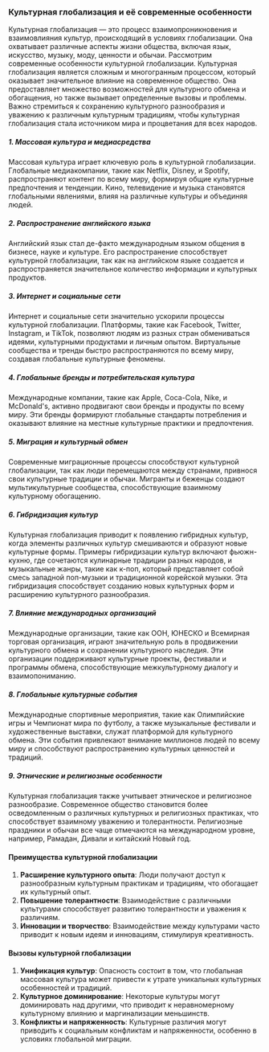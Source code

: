 ### Культурная глобализация и её современные особенности
Культурная глобализация — это процесс взаимопроникновения и взаимовлияния культур, происходящий в условиях глобализации. Она охватывает различные аспекты жизни общества, включая язык, искусство, музыку, моду, ценности и обычаи. Рассмотрим современные особенности культурной глобализации.
Культурная глобализация является сложным и многогранным процессом, который оказывает значительное влияние на современное общество. Она предоставляет множество возможностей для культурного обмена и обогащения, но также вызывает определенные вызовы и проблемы. Важно стремиться к сохранению культурного разнообразия и уважению к различным культурным традициям, чтобы культурная глобализация стала источником мира и процветания для всех народов.
##### 1. Массовая культура и медиасредства
Массовая культура играет ключевую роль в культурной глобализации. Глобальные медиакомпании, такие как Netflix, Disney, и Spotify, распространяют контент по всему миру, формируя общие культурные предпочтения и тенденции. Кино, телевидение и музыка становятся глобальными явлениями, влияя на различные культуры и объединяя людей.
##### 2. Распространение английского языка
Английский язык стал де-факто международным языком общения в бизнесе, науке и культуре. Его распространение способствует культурной глобализации, так как на английском языке создается и распространяется значительное количество информации и культурных продуктов.
##### 3. Интернет и социальные сети
Интернет и социальные сети значительно ускорили процессы культурной глобализации. Платформы, такие как Facebook, Twitter, Instagram, и TikTok, позволяют людям из разных стран обмениваться идеями, культурными продуктами и личным опытом. Виртуальные сообщества и тренды быстро распространяются по всему миру, создавая глобальные культурные феномены.
##### 4. Глобальные бренды и потребительская культура
Международные компании, такие как Apple, Coca-Cola, Nike, и McDonald's, активно продвигают свои бренды и продукты по всему миру. Эти бренды формируют глобальные стандарты потребления и оказывают влияние на местные культурные практики и предпочтения.
##### 5. Миграция и культурный обмен
Современные миграционные процессы способствуют культурной глобализации, так как люди перемещаются между странами, привнося свои культурные традиции и обычаи. Мигранты и беженцы создают мультикультурные сообщества, способствующие взаимному культурному обогащению.
##### 6. Гибридизация культур
Культурная глобализация приводит к появлению гибридных культур, когда элементы различных культур смешиваются и образуют новые культурные формы. Примеры гибридизации культур включают фьюжн-кухню, где сочетаются кулинарные традиции разных народов, и музыкальные жанры, такие как к-поп, который представляет собой смесь западной поп-музыки и традиционной корейской музыки. Эта гибридизация способствует созданию новых культурных форм и расширению культурного разнообразия.
##### 7. Влияние международных организаций
Международные организации, такие как ООН, ЮНЕСКО и Всемирная торговая организация, играют значительную роль в продвижении культурного обмена и сохранении культурного наследия. Эти организации поддерживают культурные проекты, фестивали и программы обмена, способствующие межкультурному диалогу и взаимопониманию.
##### 8. Глобальные культурные события
Международные спортивные мероприятия, такие как Олимпийские игры и Чемпионат мира по футболу, а также музыкальные фестивали и художественные выставки, служат платформой для культурного обмена. Эти события привлекают внимание миллионов людей по всему миру и способствуют распространению культурных ценностей и традиций.
##### 9. Этнические и религиозные особенности
Культурная глобализация также учитывает этническое и религиозное разнообразие. Современное общество становится более осведомленным о различных культурных и религиозных практиках, что способствует взаимному уважению и толерантности. Религиозные праздники и обычаи все чаще отмечаются на международном уровне, например, Рамадан, Дивали и китайский Новый год.
#### Преимущества культурной глобализации
1. **Расширение культурного опыта**: Люди получают доступ к разнообразным культурным практикам и традициям, что обогащает их культурный опыт.
2. **Повышение толерантности**: Взаимодействие с различными культурами способствует развитию толерантности и уважения к различиям.
3. **Инновации и творчество**: Взаимодействие между культурами часто приводит к новым идеям и инновациям, стимулируя креативность.
#### Вызовы культурной глобализации
1. **Унификация культур**: Опасность состоит в том, что глобальная массовая культура может привести к утрате уникальных культурных особенностей и традиций.
2. **Культурное доминирование**: Некоторые культуры могут доминировать над другими, что приводит к неравномерному культурному влиянию и маргинализации меньшинств.
3. **Конфликты и напряженность**: Культурные различия могут приводить к социальным конфликтам и напряженности, особенно в условиях глобальной миграции.


